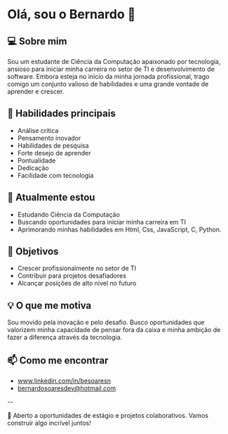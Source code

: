 # Olá, sou o Bernardo 👋

## 💻 Sobre mim
Sou um estudante de Ciência da Computação apaixonado por tecnologia, ansioso para iniciar minha carreira no setor de TI e desenvolvimento de software. Embora esteja no início da minha jornada profissional, trago comigo um conjunto valioso de habilidades e uma grande vontade de aprender e crescer.

## 🚀 Habilidades principais
- Análise crítica
- Pensamento inovador
- Habilidades de pesquisa
- Forte desejo de aprender
- Pontualidade
- Dedicação
- Facilidade com tecnologia

## 🌱 Atualmente estou
- Estudando Ciência da Computação
- Buscando oportunidades para iniciar minha carreira em TI
- Aprimorando minhas habilidades em Html, Css, JavaScript, C, Python. 

## 🔭 Objetivos
- Crescer profissionalmente no setor de TI
- Contribuir para projetos desafiadores
- Alcançar posições de alto nível no futuro

## 💡 O que me motiva
Sou movido pela inovação e pelo desafio. Busco oportunidades que valorizem minha capacidade de pensar fora da caixa e minha ambição de fazer a diferença através da tecnologia.

## 📫 Como me encontrar
- www.linkedin.com/in/besoaresn
- bernardosoaresdev@hotmail.com

--

💼 Aberto a oportunidades de estágio e projetos colaborativos. Vamos construir algo incrível juntos!
